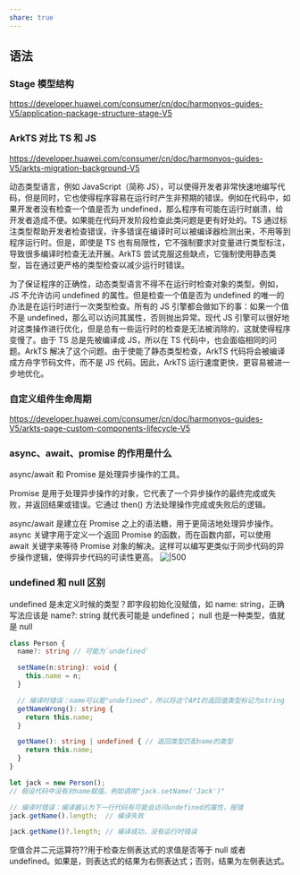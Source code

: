 ```yaml
---
share: true
---
```


## 语法

### Stage 模型结构
https://developer.huawei.com/consumer/cn/doc/harmonyos-guides-V5/application-package-structure-stage-V5


### ArkTS 对比 TS 和 JS
https://developer.huawei.com/consumer/cn/doc/harmonyos-guides-V5/arkts-migration-background-V5

动态类型语言，例如 JavaScript（简称 JS），可以使得开发者非常快速地编写代码，但是同时，它也使得程序容易在运行时产生非预期的错误。例如在代码中，如果开发者没有检查一个值是否为 undefined，那么程序有可能在运行时崩溃，给开发者造成不便。如果能在代码开发阶段检查此类问题是更有好处的。TS 通过标注类型帮助开发者检查错误，许多错误在编译时可以被编译器检测出来，不用等到程序运行时。但是，即使是 TS 也有局限性，它不强制要求对变量进行类型标注，导致很多编译时检查无法开展。ArkTS 尝试克服这些缺点，它强制使用静态类型，旨在通过更严格的类型检查以减少运行时错误。


为了保证程序的正确性，动态类型语言不得不在运行时检查对象的类型。例如，JS 不允许访问 undefined 的属性。但是检查一个值是否为 undefined 的唯一的办法是在运行时进行一次类型检查。所有的 JS 引擎都会做如下的事：如果一个值不是 undefined，那么可以访问其属性，否则抛出异常。现代 JS 引擎可以很好地对这类操作进行优化，但是总有一些运行时的检查是无法被消除的，这就使得程序变慢了。由于 TS 总是先被编译成 JS，所以在 TS 代码中，也会面临相同的问题。ArkTS 解决了这个问题。由于使能了静态类型检查，ArkTS 代码将会被编译成方舟字节码文件，而不是 JS 代码。因此，ArkTS 运行速度更快，更容易被进一步地优化。


### 自定义组件生命周期
https://developer.huawei.com/consumer/cn/doc/harmonyos-guides-V5/arkts-page-custom-components-lifecycle-V5

### async、await、promise 的作用是什么

async/await 和 Promise 是处理异步操作的工具。

Promise 是用于处理异步操作的对象，它代表了一个异步操作的最终完成或失败，并返回结果或错误。它通过 then() 方法处理操作完成或失败后的逻辑。

async/await 是建立在 Promise 之上的语法糖，用于更简洁地处理异步操作。async 关键字用于定义一个返回 Promise 的函数，而在函数内部，可以使用 await 关键字来等待 Promise 对象的解决。这样可以编写更类似于同步代码的异步操作逻辑，使得异步代码的可读性更高。
![|500](assets/Pasted%20image%2020240826202523.png)



### undefined 和 null 区别

undefined 是未定义时候的类型？即字段初始化没赋值，如 name: string，正确写法应该是 name?: string 就代表可能是 undefined；
null 也是一种类型，值就是 null
```ts
class Person {
  name?: string // 可能为`undefined`

  setName(n:string): void {
    this.name = n;
  }

  // 编译时错误：name可以是"undefined"，所以将这个API的返回值类型标记为string
  getNameWrong(): string {
    return this.name;
  }

  getName(): string | undefined { // 返回类型匹配name的类型
    return this.name;
  }
}

let jack = new Person();
// 假设代码中没有对name赋值，例如调用"jack.setName('Jack')"

// 编译时错误：编译器认为下一行代码有可能会访问undefined的属性，报错
jack.getName().length;  // 编译失败

jack.getName()?.length; // 编译成功，没有运行时错误
```

空值合并二元运算符??用于检查左侧表达式的求值是否等于 null 或者 undefined。如果是，则表达式的结果为右侧表达式；否则，结果为左侧表达式。


